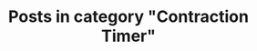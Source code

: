 ---
layout: categorypage
title: Posts in category "Contraction Timer"
tag: Contraction Timer
slug: contraction-timer
categories: [Contraction Timer]
robots: noindex
---